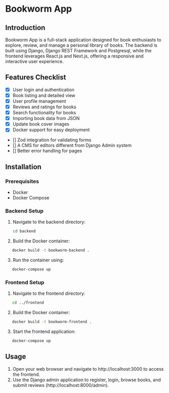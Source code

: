 # Bookworm App

## Introduction

Bookworm App is a full-stack application designed for book enthusiasts to explore, review, and manage a personal library of books. The backend is built using Django, Django REST Framework and Postgresql, while the frontend leverages React.js and Next.js, offering a responsive and interactive user experience.

## Features Checklist

- [x] User login and authentication
- [x] Book listing and detailed view
- [x] User profile management
- [x] Reviews and ratings for books
- [x] Search functionality for books
- [x] Importing book data from JSON
- [x] Update book cover images
- [x] Docker support for easy deployment
- [] Zod integration for validating forms
- [] A CMS for editors different from Django Admin system
- [] Better error handling for pages

## Installation

### Prerequisites

- Docker
- Docker Compose

### Backend Setup

1. Navigate to the backend directory:
   ```sh
   cd backend
   ```
2. Build the Docker container:

```sh
   docker build -t bookworm-backend .
```

3. Run the container using:

```sh
   docker-compose up
```

### Frontend Setup

1. Navigate to the frontend directory:

```sh
   cd ../frontend
```

2. Build the Docker container:

```sh
   docker build -t bookworm-frontend .
```

3. Start the frontend application:

```sh
   docker-compose up
```

## Usage

1. Open your web browser and navigate to http://localhost:3000 to access the frontend.
2. Use the Django admin application to register, login, browse books, and submit reviews (http://localhost:8000/admin).
